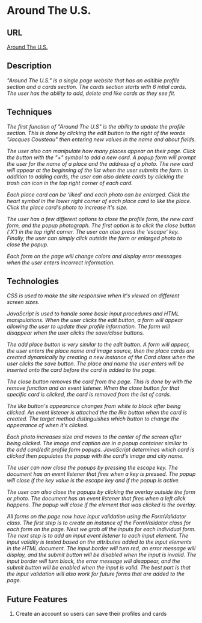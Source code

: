 # Around The U.S.

## URL
[Around The U.S.](https://rileydanejohnston.github.io/web_project_4/)

## Description
_"Around The U.S." is a single page website that has an editible profile section and a cards section. The cards section starts with 6 intial cards. The user has the ability to add, delete and like cards as they see fit._

## Techniques
_The first function of "Around The U.S" is the ability to update the profile section. This is done by clicking the edit button to the right of the words "Jacques Cousteau" then entering new values in the name and about fields._

_The user also can manipulate how many places appear on their page. Click the button with the "+" symbol to add a new card. A popup form will prompt the user for the name of a place and the address of a photo. The new card will appear at the beginning of the list when the user submits the form. In addition to adding cards, the user can also delete cards by clicking the trash can icon in the top right corner of each card._

_Each place card can be 'liked' and each photo can be enlarged. Click the heart symbol in the lower right corner of each place card to like the place. Click the place card's photo to increase it's size._

_The user has a few different options to close the profile form, the new card form, and the popup photograph. The first option is to click the close button ('X') in the top right corner. The user can also press the 'escape' key. Finally, the user can simply click outside the form or enlarged photo to close the popup._

_Each form on the page will change colors and display error messages when the user enters incorrect information._

## Technologies
_CSS is used to make the site responsive when it's viewed on different screen sizes._

_JavaScript is used to handle some basic input procedures and HTML manipulations. When the user clicks the edit button, a form will appear allowing the user to update their profile information. The form will disappear when the user clicks the save/close buttons._

_The add place button is very similar to the edit button. A form will appear, the user enters the place name and image source, then the place cards are created dynamically by creating a new instance of the Card class when the user clicks the save button. The place and name the user enters will be inserted onto the card before the card is added to the page._

_The close button removes the card from the page. This is done by with the remove function and an event listener. When the close button for that specific card is clicked, the card is removed from the list of cards._

_The like button's appearance changes from white to black after being clicked. An event listener is attached the the like button when the card is created. The target method distinguishes which button to change the appearance of when it's clicked._

_Each photo increases size and moves to the center of the screen after being clicked. The image and caption are in a popup container similar to the add card/edit profile form popups. JavaScript determines which card is clicked then populates the popup with the card's image and city name._

_The user can now close the popups by pressing the escape key. The document has an event listener that fires when a key is pressed. The popup will close if the key value is the escape key and if the popup is active._

_The user can also close the popups by clicking the overlay outside the form or photo. The document has an event listener that fires when a left click happens. The popup will close if the element that was clicked is the overlay._

_All forms on the page now have input validation using the FormValidator class. The first step is to create an instance of the FormValidator class for each form on the page. Next we grab all the inputs for each individual form. The next step is to add an input event listener to each input element. The input validity is tested based on the attributes added to the input elements in the HTML document. The input border will turn red, an error message will display, and the submit button will be disabled when the input is invalid. The input border will turn black, the error message will disappear, and the submit button will be enabled when the input is valid. The best part is that the input validation will also work for future forms that are added to the page._

## Future Features
1. Create an account so users can save their profiles and cards